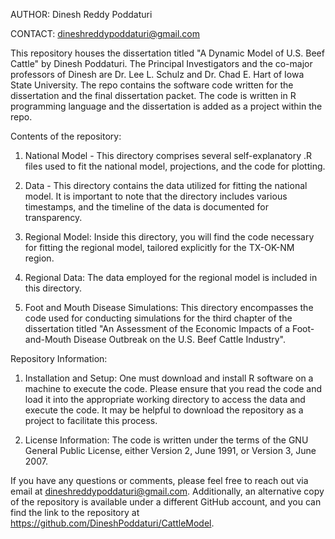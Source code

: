 AUTHOR: Dinesh Reddy Poddaturi

CONTACT: dineshreddypoddaturi@gmail.com

This repository houses the dissertation titled "A Dynamic Model of U.S. Beef Cattle" by Dinesh Poddaturi. The Principal Investigators and the co-major professors of Dinesh are Dr. Lee L. Schulz and Dr. Chad E. Hart of Iowa State University. The repo contains the software code written for the dissertation and the final dissertation packet. The code is written in R programming language and the dissertation is added as a project within the repo.

Contents of the repository:

1. National Model - This directory comprises several self-explanatory .R files used to fit the national model, projections, and the code for plotting.
   
2. Data - This directory contains the data utilized for fitting the national model. It is important to note that the directory includes various timestamps, and the timeline of the data is documented for transparency.
   
3. Regional Model: Inside this directory, you will find the code necessary for fitting the regional model, tailored explicitly for the TX-OK-NM region.

4. Regional Data: The data employed for the regional model is included in this directory.
   
5. Foot and Mouth Disease Simulations: This directory encompasses the code used for conducting simulations for the third chapter of the dissertation titled "An Assessment of the Economic Impacts of a Foot-and-Mouth Disease Outbreak on the U.S. Beef Cattle Industry".

Repository Information:

1. Installation and Setup: One must download and install R software on a machine to execute the code. Please ensure that you read the code and load it into the appropriate working directory to access the data and execute the code. It may be helpful to download the repository as a project to facilitate this process.

2. License Information: The code is written under the terms of the GNU General Public License, either Version 2, June 1991, or Version 3, June 2007.

If you have any questions or comments, please feel free to reach out via email at dineshreddypoddaturi@gmail.com. Additionally, an alternative copy of the repository is available under a different GitHub account, and you can find the link to the repository at https://github.com/DineshPoddaturi/CattleModel.

